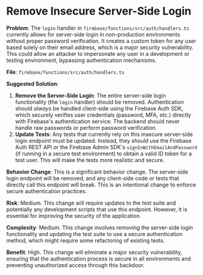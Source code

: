 # Remove Insecure Server-Side Login

**Problem**: The `login` handler in `firebase/functions/src/auth/handlers.ts` currently allows for server-side login in non-production environments without proper password verification. It creates a custom token for any user based solely on their email address, which is a major security vulnerability. This could allow an attacker to impersonate any user in a development or testing environment, bypassing authentication mechanisms.

**File**: `firebase/functions/src/auth/handlers.ts`

**Suggested Solution**:
1. **Remove the Server-Side Login**: The entire server-side login functionality (the `login` handler) should be removed. Authentication should *always* be handled client-side using the Firebase Auth SDK, which securely verifies user credentials (password, MFA, etc.) directly with Firebase's authentication service. The backend should never handle raw passwords or perform password verification.
2. **Update Tests**: Any tests that currently rely on this insecure server-side login endpoint must be updated. Instead, they should use the Firebase Auth REST API or the Firebase Admin SDK's `signInWithEmailAndPassword` (if running in a secure test environment) to obtain a valid ID token for a test user. This will make the tests more realistic and secure.

**Behavior Change**: This is a significant behavior change. The server-side login endpoint will be removed, and any client-side code or tests that directly call this endpoint will break. This is an intentional change to enforce secure authentication practices.

**Risk**: Medium. This change will require updates to the test suite and potentially any development scripts that use this endpoint. However, it is essential for improving the security of the application.

**Complexity**: Medium. This change involves removing the server-side login functionality and updating the test suite to use a secure authentication method, which might require some refactoring of existing tests.

**Benefit**: High. This change will eliminate a major security vulnerability, ensuring that the authentication process is secure in all environments and preventing unauthorized access through this backdoor.